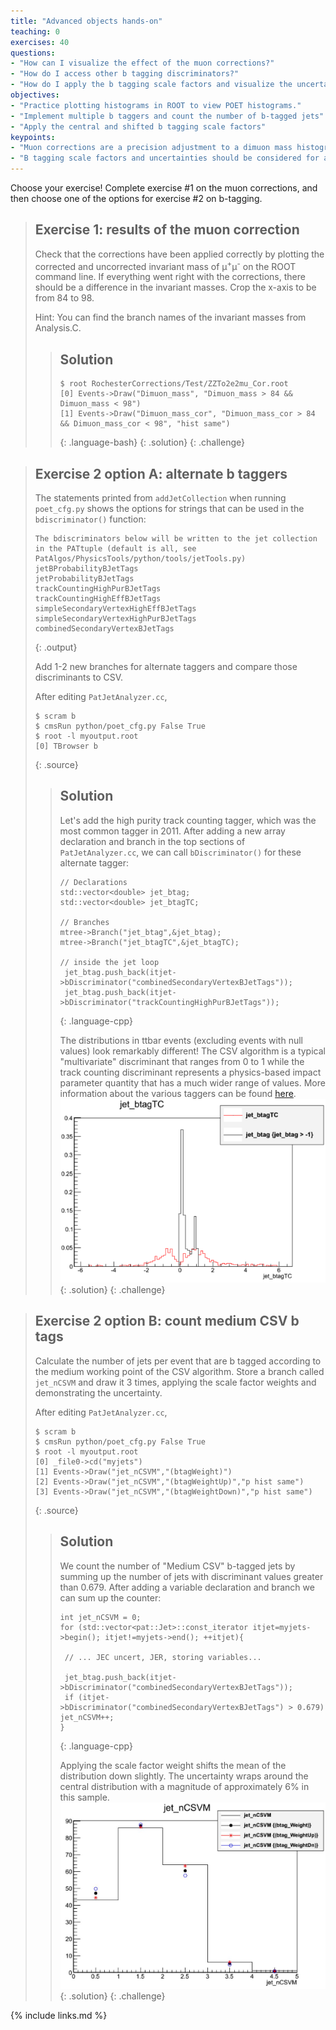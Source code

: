 ```yaml
---
title: "Advanced objects hands-on"
teaching: 0
exercises: 40
questions:
- "How can I visualize the effect of the muon corrections?"
- "How do I access other b tagging discriminators?"
- "How do I apply the b tagging scale factors and visualize the uncertainty?"
objectives:
- "Practice plotting histograms in ROOT to view POET histograms."
- "Implement multiple b taggers and count the number of b-tagged jets"
- "Apply the central and shifted b tagging scale factors"
keypoints:
- "Muon corrections are a precision adjustment to a dimuon mass histogram."
- "B tagging scale factors and uncertainties should be considered for any distribution that relies on b-tagged jets"
---
```


Choose your exercise! Complete exercise #1 on the muon corrections, and then choose one of the options for exercise #2 on b-tagging.

>## Exercise 1: results of the muon correction
>Check that the corrections have been applied correctly by plotting the corrected and uncorrected invariant mass of μ<sup>+</sup>μ<sup>-</sup> on the ROOT command line. If everything went right with the corrections, there should be a difference in the invariant masses. Crop the x-axis to be from 84 to 98.
>
>Hint: You can find the branch names of the invariant masses from Analysis.C.
>
>> ## Solution
>> ~~~
>> $ root RochesterCorrections/Test/ZZTo2e2mu_Cor.root
>>[0] Events->Draw("Dimuon_mass", "Dimuon_mass > 84 && Dimuon_mass < 98")
>>[1] Events->Draw("Dimuon_mass_cor", "Dimuon_mass_cor > 84 && Dimuon_mass_cor < 98", "hist same")
>>~~~
>>{: .language-bash}
>{: .solution}
{: .challenge}

>## Exercise 2 option A: alternate b taggers
>
>The statements printed from `addJetCollection` when running `poet_cfg.py` shows the options for 
>strings that can be used in the `bdiscriminator()` function:
>~~~
>The bdiscriminators below will be written to the jet collection in the PATtuple (default is all, see PatAlgos/PhysicsTools/python/tools/jetTools.py)
>jetBProbabilityBJetTags
>jetProbabilityBJetTags
>trackCountingHighPurBJetTags
>trackCountingHighEffBJetTags
>simpleSecondaryVertexHighEffBJetTags
>simpleSecondaryVertexHighPurBJetTags
>combinedSecondaryVertexBJetTags
>~~~
>{: .output}
>
>Add 1-2 new branches for alternate taggers and compare those discriminants to CSV.
>
>After editing `PatJetAnalyzer.cc`,
>~~~
>$ scram b
>$ cmsRun python/poet_cfg.py False True
>$ root -l myoutput.root
>[0] TBrowser b
>~~~
>{: .source}
>
>>## Solution
>>Let's add the high purity track counting tagger, which was the most common tagger in 2011.
>>After adding a new array declaration and branch in the top sections of `PatJetAnalyzer.cc`, we can call `bDiscriminator()`
>>for these alternate tagger:
>>~~~
>>// Declarations
>>std::vector<double> jet_btag;
>>std::vector<double> jet_btagTC;
>>
>>// Branches
>>mtree->Branch("jet_btag",&jet_btag);
>>mtree->Branch("jet_btagTC",&jet_btagTC);
>>
>>// inside the jet loop
>>  jet_btag.push_back(itjet->bDiscriminator("combinedSecondaryVertexBJetTags"));
>>  jet_btag.push_back(itjet->bDiscriminator("trackCountingHighPurBJetTags"));
>>~~~
>>{: .language-cpp}
>>
>>The distributions in ttbar events (excluding events with null values) look remarkably different! The CSV algorithm is
>>a typical "multivariate" discriminant that ranges from 0 to 1 while the track counting discriminant represents a
>>physics-based impact parameter quantity that has a much wider range of values. More information about the various
>>taggers can be found [here](http://cds.cern.ch/record/1194494?ln=en).
>>![](../assets/img/btagComp.png)
>{: .solution}
{: .challenge}

>## Exercise 2 option B: count medium CSV b tags
>
>Calculate the number of jets per event that are b tagged according to the medium working point of the CSV algorithm.
>Store a branch called `jet_nCSVM` and draw it 3 times, applying the scale factor weights and demonstrating the uncertainty. 
>
>After editing `PatJetAnalyzer.cc`,
>~~~
>$ scram b
>$ cmsRun python/poet_cfg.py False True
>$ root -l myoutput.root
>[0] _file0->cd("myjets")
>[1] Events->Draw("jet_nCSVM","(btagWeight)")
>[2] Events->Draw("jet_nCSVM","(btagWeightUp)","p hist same")
>[3] Events->Draw("jet_nCSVM","(btagWeightDown)","p hist same")
>~~~
>{: .source}
>
>>## Solution
>>We count the number of "Medium CSV" b-tagged jets by summing up the number of jets with discriminant values greater than 0.679.
>>After adding a variable declaration and branch we can sum up the counter:
>>
>>~~~
>>int jet_nCSVM = 0;
>>for (std::vector<pat::Jet>::const_iterator itjet=myjets->begin(); itjet!=myjets->end(); ++itjet){
>>
>>  // ... JEC uncert, JER, storing variables...
>>
>>  jet_btag.push_back(itjet->bDiscriminator("combinedSecondaryVertexBJetTags"));
>>  if (itjet->bDiscriminator("combinedSecondaryVertexBJetTags") > 0.679) jet_nCSVM++;
>>}
>>~~~
>>{: .language-cpp}
>>
>>Applying the scale factor weight shifts the mean of the distribution down slightly. The uncertainty wraps around the central distribution
>>with a magnitude of approximately 6% in this sample.
>>![](../assets/img/btagCompUnc.JPG)
>{: .solution}
{: .challenge}


{% include links.md %}

